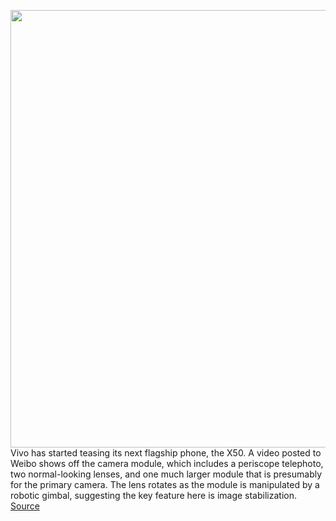 <img src='https://cdn.vox-cdn.com/thumbor/HJc9X7Ie--mrXtXbjJSx3KYp4KQ=/0x0:1500x1000/1200x800/filters:focal(630x380:870x620)/cdn.vox-cdn.com/uploads/chorus_image/image/66819755/Screen_Shot_2020_05_20_at_14.46.09.0.png' width='700px' /><br/>
Vivo has started teasing its next flagship phone, the X50. A video posted to Weibo shows off the camera module, which includes a periscope telephoto, two normal-looking lenses, and one much larger module that is presumably for the primary camera. The lens rotates as the module is manipulated by a robotic gimbal, suggesting the key feature here is image stabilization.
<a href='https://www.theverge.com/2020/5/20/21264651/vivo-x50-camera-tease-event-date'> Source <a/>